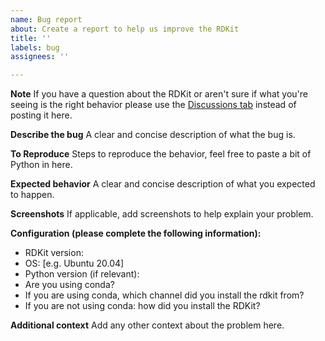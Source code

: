 ```yaml
---
name: Bug report
about: Create a report to help us improve the RDKit
title: ''
labels: bug
assignees: ''

---
```


**Note** If you have a question about the RDKit or aren't sure if what you're seeing is the right behavior please use the [Discussions tab](https://github.com/rdkit/rdkit/discussions) instead of posting it here.

**Describe the bug**
A clear and concise description of what the bug is.

**To Reproduce**
Steps to reproduce the behavior, feel free to paste a bit of Python in here.

**Expected behavior**
A clear and concise description of what you expected to happen.

**Screenshots**
If applicable, add screenshots to help explain your problem.

**Configuration (please complete the following information):**
 - RDKit version: 
 - OS: [e.g. Ubuntu 20.04]
 - Python version (if relevant):
 - Are you using conda?
 - If you are using conda, which channel did you install the rdkit from?
 - If you are not using conda: how did you install the RDKit?

**Additional context**
Add any other context about the problem here.
